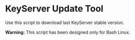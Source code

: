# KeyServer Update Tool

Use this script to download last KeyServer stable version.

**Warning:** This script has been designed only for Bash Linux.